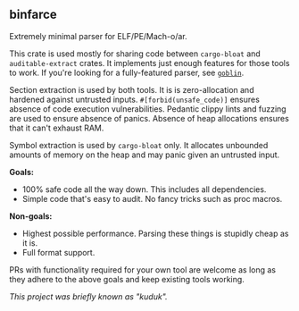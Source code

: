 ## binfarce

Extremely minimal parser for ELF/PE/Mach-o/ar.

This crate is used mostly for sharing code between `cargo-bloat` and `auditable-extract` crates. It implements just enough features for those tools to work. If you're looking for a fully-featured parser, see [`goblin`](https://crates.io/crates/goblin).

Section extraction is used by both tools. It is is zero-allocation and hardened against untrusted inputs. `#[forbid(unsafe_code)]` ensures absence of code execution vulnerabilities. Pedantic clippy lints and fuzzing are used to ensure absence of panics. Absence of heap allocations ensures that it can't exhaust RAM.

Symbol extraction is used by `cargo-bloat` only. It allocates unbounded amounts of memory on the heap and may panic given an untrusted input.

**Goals:**

 - 100% safe code all the way down. This includes all dependencies.
 - Simple code that's easy to audit. No fancy tricks such as proc macros.

**Non-goals:**

 - Highest possible performance. Parsing these things is stupidly cheap as it is.
 - Full format support.

PRs with functionality required for your own tool are welcome as long as they adhere to the above goals and keep existing tools working.

_This project was briefly known as "kuduk"._
